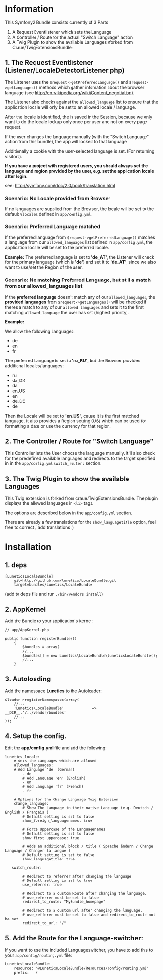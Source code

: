 Information
============

This Symfony2 Bundle consists currently of 3 Parts

1. A Request Eventlistener which sets the Language
2. A Controller / Route for the actual "Switch Language" action
3. A Twig Plugin to show the available Languages (forked from Craue/TwigExtensionsBundle)

## 1. The Request Eventlistener (Listener/LocaleDetectorListener.php)

The Listener uses the ``$request->getPreferredLanguage()`` and ``$request->getLanguages()`` methods which gather infomation about the browser language (see http://en.wikipedia.org/wiki/Content_negotiation).

The Listener also checks against the ``allowed_language`` list to ensure that the application locale will only be set to an allowed locale / language.

After the locale is identified, the  is saved in the Session, because we only want to do the locale lookup only once per user and not on every page request.

If the user changes the language manually (with the "Switch Language" action from this bundle), the app will locked to that language.

Additionally a cookie with the user-selected language is set. (For returning visitors).

**If you have a project with registered users, you should always set the language and region provided by the user, e.g. set the application locale after login.**

see: http://symfony.com/doc/2.0/book/translation.html

### Scenario: No Locale provided from Browser
If no languages are supplied from the Browser, the locale will be set to the default ``%locale%`` defined in ``app/config.yml``.

### Scenario: Preferred Language matched
If the preferred language from ``$request->getPreferredLanguage()`` matches a language from our ``allowed_languages`` list defined in ``app/config.yml``, the application locale will be set to the preferred locale. 

**Example:**
The preferred language is set to **'de_AT'**, the Listener will check for the primary language (which is **'de'**) and set it to **'de_AT'**, since we also want to use/set the Region of the user.

### Scenario: No matching Preferred Language, but still a match from our allowed_languages list

If the **preferred language** doesn't match any of our ``allowed_languages``, the **provided languages** from ``$request->getLanguages()`` will be checked if theres a match to any of our ``allowed languages`` and sets it to the first matching ``allowed_language`` the user has set (highest priority).

**Example:**

We allow the following Languages:

- de
- en
- fr

The preferred Language is set to **'ru_RU'**, but the Browser provides additional locales/languages: 

- ru
- da_DK
- da
- en_US
- en
- de_DE
- de

Then the Locale will be set to **'en_US'**, cause it is the first matched language. It also provides a Region setting (US) which can be used for formatting a date or use the currency for that region.

## 2. The Controller / Route for "Switch Language"

This Controller lets the User choose the language manually. It'll also check for the predefined available languages and redirects to the target specified in in the ``app/config.yml`` ``switch_router:`` section.

## 3. The Twig Plugin to show the available Languages

This Twig extension is forked from craue/TwigExtensionsBundle. The plugin displays the allowed languages in ``<li>`` tags. 

The options are described below in the ``app/config.yml`` section.

There are already a few translations for the ``show_languagetitle`` option, feel free to correct / add translations :)


Installation
============

## 1. deps

	[LuneticsLocaleBundle]
	    git=http://github.com/lunetics/LocaleBundle.git
	    target=bundles/Lunetics/LocaleBundle

(add to deps file and run `./bin/vendors install`)


## 2. AppKernel

Add the Bundle to your application's kernel:

    // app/AppKernel.php
	
	public function registerBundles()
    	{
        	$bundles = array(
			//...
        	$bundles[] = new Lunetics\LocaleBundle\LuneticsLocaleBundle();
    		//...
		}


## 3. Autoloading

Add the namespace **Lunetics** to the Autoloader:

	
	$loader->registerNamespaces(array(
    	//...
    	'Lunetics\LocaleBundle'             => __DIR__.'/../vendor/bundles'
		//...
	));


## 4. Setup the config.

Edit the **app/config.yml** file and add the following:

	lunetics_locale:	
		# Sets the Languages which are allowed
	   	allowed_languages:
	    # Add Language 'de' (German)
	    	- de
	       	# Add Language 'en' (English)
	       	- en
	       	# Add Language 'fr' (French)
	       	- fr
	
		# Options for the Change Language Twig Extension
		change_language:
			# Show The Language in their native Language (e.g. Deutsch / English / Français )			
			# Default setting is set to false 
			show_foreign_languagenames: true
			
			# Force Uppercase of the Languagenames
			# Default setting is set to false
			show_first_uppercase: true 
			
			# Adds an additional block / title ( Sprache ändern / Change Language / Changer la langue )
			# Default setting is set to false
			show_languagetitle: true
			
	   switch_router:
	
			# Redirect to referrer after changing the language
			# Default setting is set to true
			use_referrer: true
			
			# Redirect to a custom Route after changing the language.
			# use_referrer must be set to false
			redirect_to_route: "MyBundle_homepage"

			# Redirect to a custom url after changing the language.
			# use_refferer must be set to false and redirect_to_route not be set
	       	redirect_to_url: "/"


## 5. Add the Route for the Language-switcher:

If you want to use the included Languageswitcher, you have to add this to your ``app/config/routing.yml`` file:

	LuneticsLocaleBundle:
	    resource: "@LuneticsLocaleBundle/Resources/config/routing.yml"
	    prefix:   /

